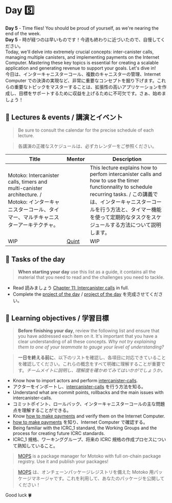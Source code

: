 # Day 5️⃣
**Day 5** - Time flies! You should be proud of yourself, as we're nearing the end of the week.  
**Day 5** - 時が経つのは早いものです！今週も終わりに近づいたので、自慢してください。 <br/>
Today, we'll delve into extremely crucial concepts: inter-canister calls, managing multiple canisters, and implementing payments on the Internet Computer. Mastering these key topics is essential for creating a scalable application and generating revenue to support your goals. Let's dive in!  
今日は、インターキャニスターコール、複数のキャニスターの管理、Internet Computer での決済の実現など、非常に重要なコンセプトを掘り下げます。これらの重要なトピックをマスターすることは、拡張性の高いアプリケーションを作成し、目標をサポートするために収益を上げるために不可欠です。さぁ、始めましょう！
## 🍿 Lectures & events / 講演とイベント
> Be sure to consult the calendar for the precise schedule of each lecture.

>各講演の正確なスケジュールは、必ずカレンダーをご参照ください。

| Title | Mentor |  Description |
|-----------------|-----------------|-----------------|
 Motoko: Intercanister calls, timers and multi-canister architecture. / Motoko: インターキャニスターコール、タイマー、マルチキャニスターアーキテクチャ。| <a href="" target="_blank">  </a> | This lecture explains how to perfom intercanister calls and how to use the timer functionnality to schedule recurring tasks. / この講義では、インターキャニスターコールを行う方法と、タイマー機能を使って定期的なタスクをスケジュールする方法について説明します。
|  WIP | <a href="https://twitter.com/q_uint8" target="_blank"> Quint  </a> | WIP 
##  🧭 Tasks of the day
> **When starting your day** use this list as a guide, it contains all the material that you need to read and the challenges you need to tackle.

- Read 読みましょう [Chapter 11: Intercanister calls](../../manuals/chapters/chapter-11/CHAPTER-11.MD) in full.
- Complete the [project of the day](../day-5/project/README.MD) / [project of the day](../day-5/project/README.MD) を完成させてください。

## 🎯 Learning objectives / 学習目標
> **Before finishing your day**, review the following list and ensure that you have addressed each item on it. It's important that you have a clear understanding of all these concepts. <i> Why not try explaining them to one of your teammate to gauge your level of understanding? </i>

> **一日を終える前に**、以下のリストを確認し、各項目に対応できていることを確認してください。これらの概念をすべて明確に理解することが重要です。<i>チームメイトに説明し、理解度を確かめてみてはいかがでしょうか。</i>

- Know how to import actors and perform [intercanister-calls](../../manuals/chapters/chapter-11/CHAPTER-11.MD#chapter-11-intercanister-calls).
- アクターをインポートし、[intercanister-calls](../../manuals/chapters/chapter-11/CHAPTER-11.MD#chapter-11-intercanister-calls) を行う方法を知る。
- Understand what are commit points, rollbacks and the main issues with intercanister-calls.
- コミットポイント、ロールバック、インターキャニスターコールの主な問題点を理解することができる。
- Know [how to make payments](../../manuals/appendix/appendix-5/APPENDIX-5.MD) and verify them on the Internet Computer.
- [how to make payments](../../manuals/appendix/appendix-5/APPENDIX-5.MD) を知り、Internet Computer で確認する。
- Being familiar with the ICRC_1 standard, the Working Groups and the process for creating future ICRC standards.
- ICRC_1 規格、ワーキンググループ、将来の ICRC 規格の作成プロセスについて熟知していること。

> [MOPS](https://mops.one/) is a package manager for Motoko with full on-chain package registry. Use it and publish your packages! 

> [MOPS](https://mops.one/) は、オンチェーンパッケージレジストリを備えた Motoko 用パッケージマネージャです。これを利用して、あなたのパッケージを公開してください！

Good luck 🍀
